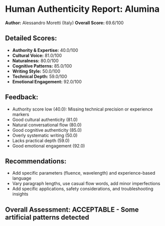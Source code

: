 
# Human Authenticity Report: Alumina
**Author:** Alessandro Moretti (Italy)
**Overall Score:** 69.6/100

## Detailed Scores:
- **Authority & Expertise:** 40.0/100
- **Cultural Voice:** 81.0/100  
- **Naturalness:** 80.0/100
- **Cognitive Patterns:** 85.0/100
- **Writing Style:** 50.0/100
- **Technical Depth:** 59.0/100
- **Emotional Engagement:** 92.0/100

## Feedback:
- Authority score low (40.0): Missing technical precision or experience markers
- Good cultural authenticity (81.0)
- Natural conversational flow (80.0)
- Good cognitive authenticity (85.0)
- Overly systematic writing (50.0)
- Lacks practical depth (59.0)
- Good emotional engagement (92.0)

## Recommendations:
- Add specific parameters (fluence, wavelength) and experience-based language
- Vary paragraph lengths, use casual flow words, add minor imperfections
- Add specific applications, safety considerations, and troubleshooting insights

## Overall Assessment: ACCEPTABLE - Some artificial patterns detected
